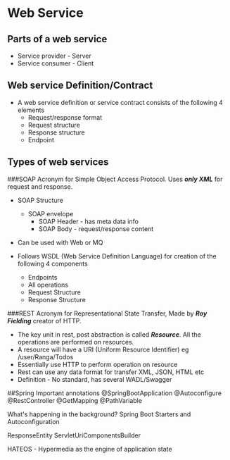 # Web Service

## Parts of a web service
 * Service provider - Server
 * Service consumer - Client

## Web service Definition/Contract
* A web service definition or service contract consists of the following 4 elements	
  - Request/response format
  - Request structure
  - Response structure
  - Endpoint
	
## Types of web services
  ###SOAP 
  Acronym for Simple Object Access Protocol. Uses _**only XML**_ for request and response.

  * SOAP Structure 
    - SOAP envelope 
      - SOAP Header - has meta data info
      - SOAP Body - request/response content

  * Can be used with Web or MQ

  * Follows WSDL (Web Service Definition Language) for creation of the following 4 components
    - Endpoints
    - All operations
    - Request Structure 
    - Response Structure 
  
  ###REST 
  Acronym for Representational State Transfer, Made by **_Roy Fielding_** creator of HTTP.
    
  * The key unit in rest, post abstraction is called **_Resource_**. All the operations are performed on resources.
  * A resource will have a URI (Uniform Resource Identifier) eg /user/Ranga/Todos
  * Essentially use HTTP to perform operation on resource
  * Rest can use any data format for transfer XML, JSON, HTML etc
  * Definition - No standard, has several WADL/Swagger

##Spring
Important annotations
@SpringBootApplication
@Autoconfigure
@RestController
@GetMapping
@PathVariable

What's happening in the background? Spring Boot Starters and Autoconfiguration

ResponseEntity
ServletUriComponentsBuilder

HATEOS - Hypermedia as the engine of application state